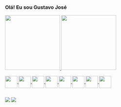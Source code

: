### Olá! Eu sou Gustavo José

<div>
  <a href="https://github.com/gustavojms">
    <img height="180em" src="https://github-readme-stats.vercel.app/api?username=gustavojms&show_icons=true&theme=monokai"/>
    <img height="180em" src="https://github-readme-stats.vercel.app/api/top-langs/?username=gustavojms&layout=compact&theme=monokai&langs_count=10"/>
</div>

  <div style="display: inline_block"><br>
    <img align="center" height="40" width="40" src="https://cdn.jsdelivr.net/gh/devicons/devicon/icons/php/php-plain.svg"/>
    <img align="center" height="40" width="40" src="https://cdn.jsdelivr.net/gh/devicons/devicon/icons/html5/html5-original-wordmark.svg"/>
    <img align="center" height="40" width="40" src="https://cdn.jsdelivr.net/gh/devicons/devicon/icons/css3/css3-original-wordmark.svg"/>
    <img align="center" height="40" width="40" src="https://cdn.jsdelivr.net/gh/devicons/devicon/icons/javascript/javascript-plain.svg"/>
    <img align="center" height="40" width="40" src="https://cdn.jsdelivr.net/gh/devicons/devicon/icons/nodejs/nodejs-original-wordmark.svg"/>
    <img align="center" height="40" width="40" src="https://cdn.jsdelivr.net/gh/devicons/devicon/icons/laravel/laravel-plain-wordmark.svg"/>
    <img align="center" height="40" width="40" src="https://cdn.jsdelivr.net/gh/devicons/devicon/icons/git/git-original-wordmark.svg"/>
    <img align="center" height="40" width="40" src="https://cdn.jsdelivr.net/gh/devicons/devicon/icons/mysql/mysql-original-wordmark.svg"/>
  </div>
    
  ##
  
  <div>
    <a href="https://www.linkedin.com/in/gustavo-jos%C3%A9-130869226/" target="_blank"><img src="https://img.shields.io/badge/LinkedIn-0077B5?style=for-the-badge&logo=linkedin&logoColor=white" target="_blank"></a>
    <a href=mailto:gustavo.josems1@gmail.com target="_blank"><img src="https://img.shields.io/badge/Gmail-D14836?style=for-the-badge&logo=gmail&logoColor=white" target="_blank"></a>
  </div>

